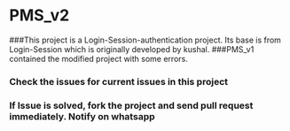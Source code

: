 # PMS_v2

###This project is a Login-Session-authentication project. Its base is from Login-Session which is originally developed by kushal.
###PMS_v1 contained the modified project with some errors.
### Check the issues for current issues in this project
### If Issue is solved, fork the project and send pull request immediately. Notify on whatsapp
